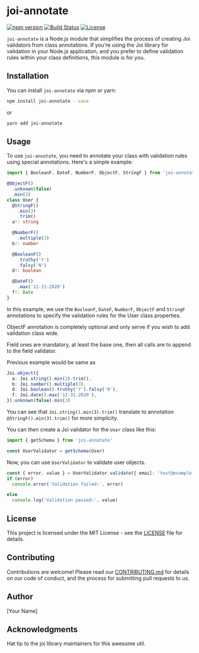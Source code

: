 # joi-annotate

[![npm version](https://badge.fury.io/js/joi-annotate.svg)](https://www.npmjs.com/package/joi-annotate)
[![Build Status](https://github.com/charlesgael/joi-annotate/actions/workflows/npm-test.yml/badge.svg)](https://github.com/charlesgael/joi-annotate/actions/workflows/npm-test.yml)
[![License](https://img.shields.io/badge/license-MIT-blue.svg)](https://opensource.org/licenses/MIT)

`joi-annotate` is a Node.js module that simplifies the process of creating Joi validators from class annotations. If you're using the Joi library for validation in your Node.js application, and you prefer to define validation rules within your class definitions, this module is for you.

## Installation

You can install `joi-annotate` via npm or yarn:

```sh
npm install joi-annotate --save
```

or

```sh
yarn add joi-annotate
```

## Usage

To use `joi-annotate`, you need to annotate your class with validation rules using special annotations. Here's a simple example:

```ts
import { BooleanF, DateF, NumberF, ObjectF, StringF } from 'joi-annotate'

@ObjectF()
  .unknown(false)
  .min(3)
class User {
  @StringF()
    .min(3)
    .trim()
  a!: string

  @NumberF()
    .multiple(3)
  b!: number

  @BooleanF()
    .truthy('Y')
    .falsy('N')
  d!: boolean

  @DateF()
    .max('12-31-2020')
  f!: Date
}
```

In this example, we use the `BooleanF`, `DateF`, `NumberF`, `ObjectF` and `StringF` annotations to specify the validation rules for the User class properties.

ObjectF annotation is completely optional and only serve if you wish to add validation class wide.

Field ones are mandatory, at least the base one, then all calls are to append to the field validator.

Previous example would be same as

```ts
Joi.object({
  a: Joi.string().min(3).trim(),
  b: Joi.number().multiple(3),
  d: Joi.boolean().truthy('Y').falsy('N'),
  f: Joi.date().max('12-31-2020'),
}).unknown(false).min(3)
```

You can see that `Joi.string().min(3).trim()` translate to annotation `@StringF().min(3).trim()` for more simplicity.

You can then create a Joi validator for the `User` class like this:

```ts
import { getSchema } from 'joi-annotate'

const UserValidator = getSchema(User)
```

Now, you can use `UserValidator` to validate user objects.

```ts
const { error, value } = UserValidator.validate({ email: 'test@example.com', password: 'secret' })
if (error)
  console.error('Validation failed:', error)

else
  console.log('Validation passed:', value)
```

## License

This project is licensed under the MIT License - see the [LICENSE](LICENSE) file for details.

## Contributing

Contributions are welcome! Please read our [CONTRIBUTING.md](CONTRIBUTING.md) for details on our code of conduct, and the process for submitting pull requests to us.

## Author

[Your Name]

## Acknowledgments

Hat tip to the joi library maintainers for this awesome util.
